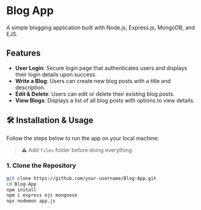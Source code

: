 # Blog App

A simple blogging application built with Node.js, Express.js, MongoDB, and EJS.

## Features

- **User Login**: Secure login page that authenticates users and displays their login details upon success.
- **Write a Blog**: Users can create new blog posts with a title and description.
- **Edit & Delete**: Users can edit or delete their existing blog posts.
- **View Blogs**: Displays a list of all blog posts with options to view details.

## 🛠 Installation & Usage

Follow the steps below to run the app on your local machine:

> ⚠️ Add `files` folder before doing everything.

### 1. Clone the Repository

```bash
git clone https://github.com/your-username/Blog-App.git
cd Blog-App
npm install
npm i express ejs mongoose
npx nodemon app.js
